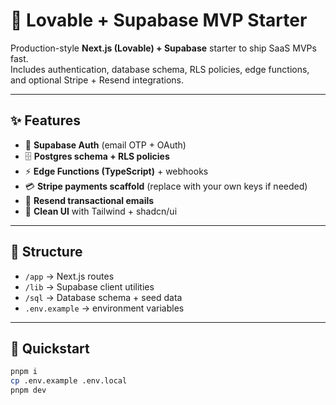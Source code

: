 # 🚀 Lovable + Supabase MVP Starter

Production-style **Next.js (Lovable) + Supabase** starter to ship SaaS MVPs fast.  
Includes authentication, database schema, RLS policies, edge functions, and optional Stripe + Resend integrations.

---

## ✨ Features
- 🔑 **Supabase Auth** (email OTP + OAuth)  
- 🗄️ **Postgres schema + RLS policies**  
- ⚡ **Edge Functions (TypeScript)** + webhooks  
- 💳 **Stripe payments scaffold** (replace with your own keys if needed)  
- 📧 **Resend transactional emails**  
- 🎨 **Clean UI** with Tailwind + shadcn/ui  

---

## 📂 Structure
- `/app` → Next.js routes  
- `/lib` → Supabase client utilities  
- `/sql` → Database schema + seed data  
- `.env.example` → environment variables  

---

## 🚀 Quickstart
```bash
pnpm i
cp .env.example .env.local
pnpm dev

